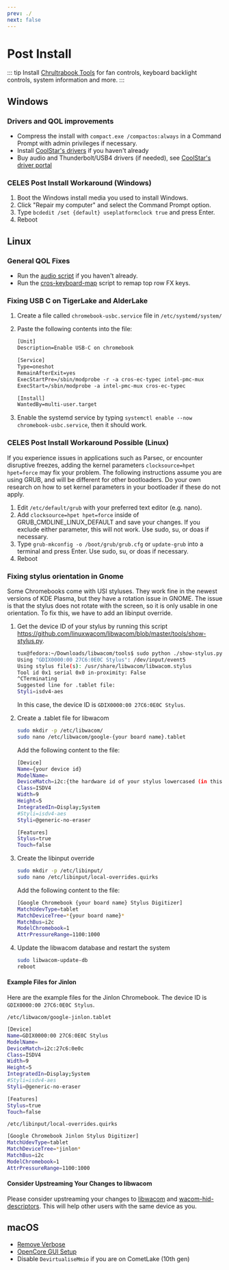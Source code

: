 ```yaml
---
prev: ./
next: false
---
```


# Post Install

::: tip
Install [Chrultrabook Tools](https://github.com/death7654/Chrultrabook-Tools/releases) for fan controls, keyboard backlight controls, system information and more.
:::

## Windows

### Drivers and QOL improvements

- Compress the install with `compact.exe /compactos:always` in a Command Prompt with admin privileges if necessary.
- Install [CoolStar's drivers](https://coolstar.org/chromebook/windows-install.html) if you haven't already
- Buy audio and Thunderbolt/USB4 drivers (if needed), see [CoolStar's driver portal](https://coolstar.org/chromebook/driverlicense/login.html)

### CELES Post Install Workaround (Windows)

1. Boot the Windows install media you used to install Windows.
2. Click "Repair my computer" and select the Command Prompt option.
3. Type `bcdedit /set {default} useplatformclock true` and press Enter.
4. Reboot

## Linux

### General QOL Fixes

- Run the [audio script](https://github.com/WeirdTreeThing/chromebook-linux-audio) if you haven't already.
- Run the [cros-keyboard-map](https://github.com/WeirdTreeThing/cros-keyboard-map) script to remap top row FX keys.

### Fixing USB C on TigerLake and AlderLake

1. Create a file called `chromebook-usbc.service` file in `/etc/systemd/system/`
2. Paste the following contents into the file:

   ```txt
   [Unit]
   Description=Enable USB-C on chromebook

   [Service]
   Type=oneshot
   RemainAfterExit=yes
   ExecStartPre=/sbin/modprobe -r -a cros-ec-typec intel-pmc-mux
   ExecStart=/sbin/modprobe -a intel-pmc-mux cros-ec-typec

   [Install]
   WantedBy=multi-user.target
   ```

3. Enable the systemd service by typing `systemctl enable --now chromebook-usbc.service`, then it should work.

### CELES Post Install Workaround Possible (Linux)

If you experience issues in applications such as Parsec, or encounter disruptive freezes, adding the kernel parameters `clocksource=hpet hpet=force` may fix your problem. The following instructions assume you are using GRUB, and will be different for other bootloaders. Do your own research on how to set kernel parameters in your bootloader if these do not apply.

1. Edit `/etc/default/grub` with your preferred text editor (e.g. nano).
2. Add `clocksource=hpet hpet=force` inside of GRUB_CMDLINE_LINUX_DEFAULT and save your changes. If you exclude either parameter, this will not work. Use sudo, su, or doas if necessary.
3. Type `grub-mkconfig -o /boot/grub/grub.cfg` or `update-grub` into a terminal and press Enter. Use sudo, su, or doas if necessary.
4. Reboot

### Fixing stylus orientation in Gnome

Some Chromebooks come with USI styluses. They work fine in the newest versions of KDE Plasma, but they have a rotation issue in GNOME. The issue is that the stylus does not rotate with the screen, so it is only usable in one orientation. To fix this, we have to add an libinput override.

1. Get the device ID of your stylus by running this script https://github.com/linuxwacom/libwacom/blob/master/tools/show-stylus.py.
   ``` bash
   tux@fedora:~/Downloads/libwacom/tools$ sudo python ./show-stylus.py 
   Using "GDIX0000:00 27C6:0E0C Stylus": /dev/input/event5
   Using stylus file(s): /usr/share/libwacom/libwacom.stylus
   Tool id 0x1 serial 0x0 in-proximity: False 
   ^CTerminating
   Suggested line for .tablet file:
   Styli=isdv4-aes
   ```
   In this case, the device ID is `GDIX0000:00 27C6:0E0C Stylus`.

2. Create a .tablet file for libwacom
   ``` bash
   sudo mkdir -p /etc/libwacom/
   sudo nano /etc/libwacom/google-{your board name}.tablet
   ```
   Add the following content to the file:
   ``` bash
   [Device]
   Name={your device id}
   ModelName=
   DeviceMatch=i2c:{the hardware id of your stylus lowercased (in this case 27c6:0e0c)}
   Class=ISDV4
   Width=9
   Height=5
   IntegratedIn=Display;System
   #Styli=isdv4-aes
   Styli=@generic-no-eraser

   [Features]
   Stylus=true
   Touch=false
   ```
3. Create the libinput override
   ``` bash
   sudo mkdir -p /etc/libinput/
   sudo nano /etc/libinput/local-overrides.quirks
   ```
   Add the following content to the file:
   ``` bash
   [Google Chromebook {your board name} Stylus Digitizer]
   MatchUdevType=tablet
   MatchDeviceTree=*{your board name}*
   MatchBus=i2c
   ModelChromebook=1
   AttrPressureRange=1100:1000
   ```
4. Update the libwacom database and restart the system
   ``` bash
   sudo libwacom-update-db
   reboot
   ```

#### Example Files for Jinlon
Here are the example files for the Jinlon Chromebook. The device ID is `GDIX0000:00 27C6:0E0C Stylus`.

`/etc/libwacom/google-jinlon.tablet`
``` bash
[Device]
Name=GDIX0000:00 27C6:0E0C Stylus
ModelName=
DeviceMatch=i2c:27c6:0e0c
Class=ISDV4
Width=9
Height=5
IntegratedIn=Display;System
#Styli=isdv4-aes
Styli=@generic-no-eraser

[Features]
Stylus=true
Touch=false
```

`/etc/libinput/local-overrides.quirks`
``` bash
[Google Chromebook Jinlon Stylus Digitizer]
MatchUdevType=tablet
MatchDeviceTree=*jinlon*
MatchBus=i2c
ModelChromebook=1
AttrPressureRange=1100:1000
```
#### Consider Upstreaming Your Changes to libwacom
Please consider upstreaming your changes to [libwacom](https://github.com/linuxwacom/wacom-hid-descriptors) and [wacom-hid-descriptors](https://github.com/linuxwacom/wacom-hid-descriptors). This will help other users with the same device as you. 


## macOS 

- [Remove Verbose](https://dortania.github.io/OpenCore-Post-Install/cosmetic/verbose.html#macos-decluttering)
- [OpenCore GUI Setup](https://dortania.github.io/OpenCore-Post-Install/cosmetic/gui.html#setting-up-opencore-s-gui)
- Disable `DevirtualiseMmio` if you are on CometLake (10th gen)
